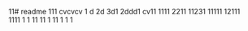 11# readme 111
cvcvcv
1 d
2d
3d1 
2ddd1
cv11 
1111 
2211 
11231
11111 
12111  
1111
1  1
11
11
1
11 
1
1
1
